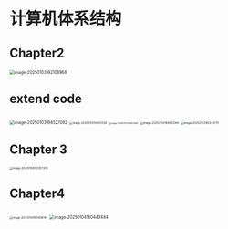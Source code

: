# 计算机体系结构

## Chapter2

<img src="C:\Users\37623\AppData\Roaming\Typora\typora-user-images\image-20250103192108968.png" alt="image-20250103192108968" style="zoom:50%;" />

## extend code

<img src="C:\Users\37623\AppData\Roaming\Typora\typora-user-images\image-20250103194527082.png" alt="image-20250103194527082" style="zoom:50%;" />

<img src="C:\Users\37623\AppData\Roaming\Typora\typora-user-images\image-20250103194913128.png" alt="image-20250103194913128" style="zoom:33%;" />

<img src="C:\Users\37623\AppData\Roaming\Typora\typora-user-images\image-20250103194924446.png" alt="image-20250103194924446" style="zoom:25%;" />

<img src="C:\Users\37623\AppData\Roaming\Typora\typora-user-images\image-20250103194933044.png" alt="image-20250103194933044" style="zoom:33%;" />

<img src="C:\Users\37623\AppData\Roaming\Typora\typora-user-images\image-20250103195243770.png" alt="image-20250103195243770" style="zoom:33%;" />

## Chapter 3

<img src="C:\Users\37623\AppData\Roaming\Typora\typora-user-images\image-20250104100357309.png" alt="image-20250104100357309" style="zoom:33%;" />

## Chapter4

<img src="C:\Users\37623\AppData\Roaming\Typora\typora-user-images\image-20250104160408149.png" alt="image-20250104160408149" style="zoom:33%;" />

<img src="C:\Users\37623\AppData\Roaming\Typora\typora-user-images\image-20250104160443484.png" alt="image-20250104160443484" style="zoom:50%;" />